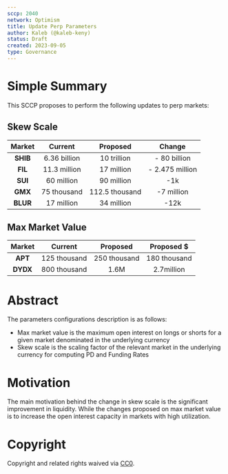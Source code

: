 ```yaml
---
sccp: 2040
network: Optimism
title: Update Perp Parameters
author: Kaleb (@kaleb-keny)
status: Draft
created: 2023-09-05
type: Governance
---
```


# Simple Summary

This SCCP proposes to perform the following updates to perp markets:

## Skew Scale

| **Market** 	    |  **Current** 	|  **Proposed**  	|    **Change**   	|
|:--------------:	|:------------:	|:--------------:	|:---------------:	|
|    **SHIB**    	| 6.36 billion 	|   10 trillion  	|   - 80 billion  	|
|     **FIL**    	| 11.3 million 	|   17 million   	| - 2.475 million 	|
|     **SUI**    	|  60 million  	|   90 million   	|       -1k       	|
|     **GMX**    	|  75 thousand 	| 112.5 thousand 	|    -7 million   	|
|    **BLUR**    	|  17 million  	|   34 million   	|       -12k      	|

## Max Market Value

| **Market** 	|  **Current** 	| **Proposed** 	| **Proposed $** 	|
|:----------:	|:------------:	|:------------:	|:--------------:	|
|   **APT**  	| 125 thousand 	| 250 thousand 	|  180 thousand  	|
|  **DYDX**  	| 800 thousand 	|     1.6M     	|   2.7million   	|

# Abstract


The parameters configurations description is as follows:

- Max market value is the maximum open interest on longs or shorts for a given market denominated in the underlying currency
- Skew scale is the scaling factor of the relevant market in the underlying currency for computing PD and Funding Rates

# Motivation

The main motivation behind the change in skew scale is the significant improvement in liquidity. While the changes proposed on max market value is to increase the open interest capacity in markets with high utilization. 

# Copyright

Copyright and related rights waived via [CC0](https://creativecommons.org/publicdomain/zero/1.0/).


